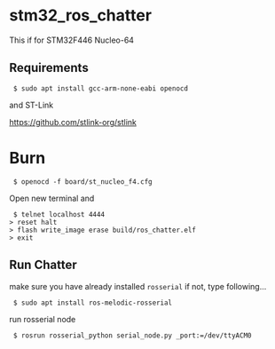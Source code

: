 # stm32_ros_chatter

This if for STM32F446 Nucleo-64

## Requirements

```shell
 $ sudo apt install gcc-arm-none-eabi openocd
```

and ST-Link

https://github.com/stlink-org/stlink

# Burn
```shell
 $ openocd -f board/st_nucleo_f4.cfg
```

Open new terminal and
```
 $ telnet localhost 4444
> reset halt
> flash write_image erase build/ros_chatter.elf
> exit
```


## Run Chatter
make sure you have already installed ```rosserial```
if not, type following...
```
 $ sudo apt install ros-melodic-rosserial
```

run rosserial node
```
 $ rosrun rosserial_python serial_node.py _port:=/dev/ttyACM0
```
